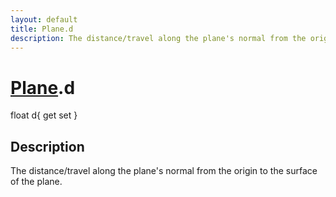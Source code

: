```yaml
---
layout: default
title: Plane.d
description: The distance/travel along the plane's normal from the origin to the surface of the plane.
---
```

# [Plane]({{site.url}}/Pages/StereoKit/Plane.html).d

<div class='signature' markdown='1'>
float d{ get set }
</div>

## Description
The distance/travel along the plane's normal from the
origin to the surface of the plane.

